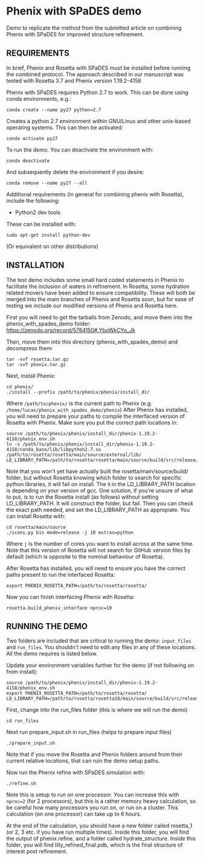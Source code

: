 # Phenix with SPaDES demo
Demo to replicate the method from the submitted article on combining Phenix with SPaDES for improved structure refinement.

###

## REQUIREMENTS

In brief, Phenix and Rosetta with SPaDES must be installed before running the combined protocol. The approach described in our manuscript was tested with Rosetta 3.7 and Phenix version 1.19.2-4158

Phenix with SPaDES requires Python 2.7 to work. This can be done using conda environments, e.g.:

```
conda create --name py27 python=2.7
```

Creates a python 2.7 environment within GNU/Linux and other unix-based operating systems. This can then be activated:

```
conda activate py27
```

To run the demo. You can deactivate the environment with:

```
conda deactivate
```

And subsequently delete the environment if you desire:

```
conda remove --name py27 --all
```

Additional requirements (in general for combining phenix with Rosetta), include the following:

* Python2 dev tools


These can be installed with:
```
sudo apt-get install python-dev
```
(Or equivalent on other distributions)

## INSTALLATION

The test demo includes some small hard coded statements in Phenix to facilitate the inclusion of waters in refinement. In Rosetta, some hydration related movers have been added to ensure compatibility. These will both be merged into the main branches of Phenix and Rosetta soon, but for ease of testing we include our modified versions of Phenix and Rosetta here.

First you will need to get the tarballs from Zenodo, and move them into the phenix_with_spades_demo folder: https://zenodo.org/record/5784150#.YboWkCYo_Jk

Then, move them into this directory (phenix_with_spades_demo) and decompress them:

```
tar -xvf rosetta.tar.gz
tar -xvf phenix.tar.gz
```
Next, install Phenix:

```
cd phenix/
./install --prefix /path/to/phenix/phenix/install_dir
```

Where `/path/to/phenix/` is the current path to Phenix (e.g. `/home/lucas/phenix_with_spades_demo/phenix`)
After Phenix has installed, you will need to prepare your paths to compile the interfaced version of Rosetta with Phenix. Make sure you put the correct path locations in:

```
source /path/to/phenix/phenix/install_dir/phenix-1.19.2-4158/phenix_env.sh
ln -s /path/to/phenix/phenix/install_dir/phenix-1.19.2-4158/conda_base/lib/libpython2.7.so /path/to/rosetta/rosetta/main/source/external/lib/
LD_LIBRARY_PATH=/path/to/rosetta/rosetta/main/source/build/src/release/linux/5.13/64/x86/gcc/9/python
```

Note that you won't yet have actually built the rosetta/main/source/build/ folder, but without Rosetta knowing which folder to search for specific python libraries, it will fail on install. The `9` in the LD_LIBRARY_PATH location is depending on your version of gcc. One solution, if you're unsure of what to put, is to run the Rosetta install (as follows) without setting LD_LIBRARY_PATH. It will construct the folder, but fail. Then you can check the exact path needed, and set the LD_LIBRARY_PATH as appropiate. You can install Rosetta with:

```
cd rosetta/main/source
./scons.py bin mode=release -j 10 extras=python
```

Where `j` is the number of cores you want to install across at the same time. Note that this version of Rosetta will not search for GitHub version files by default (which is opposite to the nominal behaviour of Rosetta).

After Rosetta has installed, you will need to ensure you have the correct paths present to run the interfaced Rosetta:

```
export PHENIX_ROSETTA_PATH=/path/to/rosetta/rosetta/
```

Now you can finish interfacing Phenix with Rosetta:

```
rosetta.build_phenix_interface nproc=10
```

## RUNNING THE DEMO

Two folders are included that are critical to running the demo: `input_files` and `run_files`. You shouldn't need to edit any files in any of these locations. All the demo requires is listed below.

Update your environment variables further for the demo (if not following on from install):

```
source /path/to/phenix/phenix/install_dir/phenix-1.19.2-4158/phenix_env.sh
export PHENIX_ROSETTA_PATH=/path/to/rosetta/rosetta/
LD_LIBRARY_PATH=/path/to/rosetta/rosetta18/main/source/build/src/release/linux/5.8/64/x86/gcc/9/python
```

First, change into the run_files folder (this is where we will run the demo)

```
cd run_files
```

Next run prepare_input.sh in run_files (helps to prepare input files)

```
./prepare_input.sh
```

Note that if you move the Rosetta and Phenix folders around from their current relative locations, that can ruin the demo setup paths.

Now run the Phenix refine with SPaDES simulation with:

```
./refine.sh
```

Note this is setup to run on one processor. You can increase this with `nproc=2` (for 2 processors), but this is a rather memory heavy calculation, so be careful how many processors you run on, or run on a cluster. This calculation (on one processor) can take up to 6 hours.

At the end of the calculation, you should have a new folder called rosetta_1 (or 2, 3 etc. if you have run multiple times). Inside this folder, you will find the output of phenix.refine, and a folder called hydrate_structure. Inside this folder, you will find lilly_refined_final.pdb, which is the final structure of interest post refinement.
